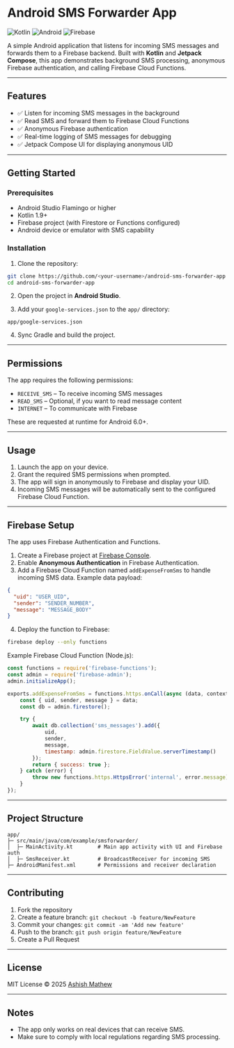 # Android SMS Forwarder App

![Kotlin](https://img.shields.io/badge/Kotlin-1.9-blue.svg) ![Android](https://img.shields.io/badge/Android-Studio-green.svg) ![Firebase](https://img.shields.io/badge/Firebase-Auth-blue.svg)

A simple Android application that listens for incoming SMS messages and forwards them to a Firebase backend. Built with **Kotlin** and **Jetpack Compose**, this app demonstrates background SMS processing, anonymous Firebase authentication, and calling Firebase Cloud Functions.

---

## Features

* ✅ Listen for incoming SMS messages in the background
* ✅ Read SMS and forward them to Firebase Cloud Functions
* ✅ Anonymous Firebase authentication
* ✅ Real-time logging of SMS messages for debugging
* ✅ Jetpack Compose UI for displaying anonymous UID

---

## Getting Started

### Prerequisites

* Android Studio Flamingo or higher
* Kotlin 1.9+
* Firebase project (with Firestore or Functions configured)
* Android device or emulator with SMS capability

### Installation

1. Clone the repository:

```bash
git clone https://github.com/<your-username>/android-sms-forwarder-app.git
cd android-sms-forwarder-app
```

2. Open the project in **Android Studio**.

3. Add your `google-services.json` to the `app/` directory:

```text
app/google-services.json
```

4. Sync Gradle and build the project.

---

## Permissions

The app requires the following permissions:

* `RECEIVE_SMS` – To receive incoming SMS messages
* `READ_SMS` – Optional, if you want to read message content
* `INTERNET` – To communicate with Firebase

These are requested at runtime for Android 6.0+.

---

## Usage

1. Launch the app on your device.
2. Grant the required SMS permissions when prompted.
3. The app will sign in anonymously to Firebase and display your UID.
4. Incoming SMS messages will be automatically sent to the configured Firebase Cloud Function.

---

## Firebase Setup

The app uses Firebase Authentication and Functions.

1. Create a Firebase project at [Firebase Console](https://console.firebase.google.com/).
2. Enable **Anonymous Authentication** in Firebase Authentication.
3. Add a Firebase Cloud Function named `addExpenseFromSms` to handle incoming SMS data. Example data payload:

```json
{
  "uid": "USER_UID",
  "sender": "SENDER_NUMBER",
  "message": "MESSAGE_BODY"
}
```

4. Deploy the function to Firebase:

```bash
firebase deploy --only functions
```

Example Firebase Cloud Function (Node.js):

```javascript
const functions = require('firebase-functions');
const admin = require('firebase-admin');
admin.initializeApp();

exports.addExpenseFromSms = functions.https.onCall(async (data, context) => {
    const { uid, sender, message } = data;
    const db = admin.firestore();

    try {
        await db.collection('sms_messages').add({
            uid,
            sender,
            message,
            timestamp: admin.firestore.FieldValue.serverTimestamp()
        });
        return { success: true };
    } catch (error) {
        throw new functions.https.HttpsError('internal', error.message);
    }
});
```

---

## Project Structure

```
app/
├─ src/main/java/com/example/smsforwarder/
│  ├─ MainActivity.kt        # Main app activity with UI and Firebase auth
│  ├─ SmsReceiver.kt         # BroadcastReceiver for incoming SMS
├─ AndroidManifest.xml       # Permissions and receiver declaration
```

---

## Contributing

1. Fork the repository
2. Create a feature branch: `git checkout -b feature/NewFeature`
3. Commit your changes: `git commit -am 'Add new feature'`
4. Push to the branch: `git push origin feature/NewFeature`
5. Create a Pull Request

---

## License

MIT License © 2025 [Ashish Mathew](https://github.com/<your-username>)

---

## Notes

* The app only works on real devices that can receive SMS.
* Make sure to comply with local regulations regarding SMS processing.

